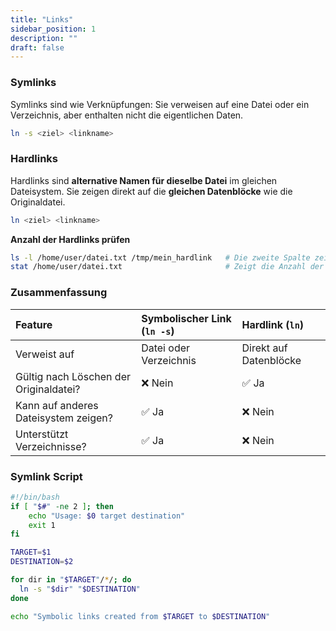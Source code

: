 ```yaml
---
title: "Links"
sidebar_position: 1
description: ""
draft: false
---
```

### Symlinks
Symlinks sind wie Verknüpfungen: Sie verweisen auf eine Datei oder ein Verzeichnis, aber enthalten nicht die eigentlichen Daten.

```bash
ln -s <ziel> <linkname>
```

### Hardlinks
Hardlinks sind **alternative Namen für dieselbe Datei** im gleichen Dateisystem. Sie zeigen direkt auf die **gleichen Datenblöcke** wie die Originaldatei.

```bash
ln <ziel> <linkname>
```

**Anzahl der Hardlinks prüfen**
```bash
ls -l /home/user/datei.txt /tmp/mein_hardlink   # Die zweite Spalte zeigt die Anzahl der Hardlinks zur Datei.
stat /home/user/datei.txt                       # Zeigt die Anzahl der Hardlinks (Links:).
```

### Zusammenfassung

| Feature                                | Symbolischer Link (`ln -s`) | Hardlink (`ln`)        |
| :------------------------------------- | :-------------------------- | :--------------------- |
| Verweist auf                           | Datei oder Verzeichnis      | Direkt auf Datenblöcke |
| Gültig nach Löschen der Originaldatei? | ❌ Nein                      | ✅ Ja                   |
| Kann auf anderes Dateisystem zeigen?   | ✅ Ja                        | ❌ Nein                 |
| Unterstützt Verzeichnisse?             | ✅ Ja                        | ❌ Nein                 |

### Symlink Script

```bash
#!/bin/bash
if [ "$#" -ne 2 ]; then
    echo "Usage: $0 target destination"
    exit 1
fi

TARGET=$1
DESTINATION=$2

for dir in "$TARGET"/*/; do
  ln -s "$dir" "$DESTINATION"
done

echo "Symbolic links created from $TARGET to $DESTINATION"
```
